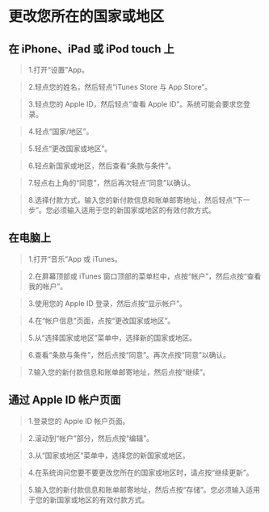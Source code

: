 
# 更改您所在的国家或地区

## 在 iPhone、iPad 或 iPod touch 上

> 1.打开“设置”App。 

> 2.轻点您的姓名，然后轻点“iTunes Store 与 App Store”。

> 3.轻点您的 Apple ID，然后轻点“查看 Apple ID”。系统可能会要求您登录。

> 4.轻点“国家/地区”。

> 5.轻点“更改国家或地区”。

> 6.轻点新国家或地区，然后查看“条款与条件”。

> 7.轻点右上角的“同意”，然后再次轻点“同意”以确认。

> 8.选择付款方式，输入您的新付款信息和账单邮寄地址，然后轻点“下一步”。您必须输入适用于您的新国家或地区的有效付款方式。


## 在电脑上

> 1.打开“音乐”App 或 iTunes。

> 2.在屏幕顶部或 iTunes 窗口顶部的菜单栏中，点按“帐户”，然后点按“查看我的帐户”。 

> 3.使用您的 Apple ID 登录，然后点按“显示帐户”。

> 4.在“帐户信息”页面，点按“更改国家或地区”。

> 5.从“选择国家或地区”菜单中，选择新的国家或地区。

> 6.查看“条款与条件”，然后点按“同意”。再次点按“同意”以确认。

> 7.输入您的新付款信息和账单邮寄地址，然后点按“继续”。

## 通过 Apple ID 帐户页面

> 1.登录您的 Apple ID 帐户页面。

> 2.滚动到“帐户”部分，然后点按“编辑”。 

> 3.从“国家或地区”菜单中，选择您的新国家或地区。

> 4.在系统询问您要不要更改您所在的国家或地区时，请点按“继续更新”。

> 5.输入您的新付款信息和账单邮寄地址，然后点按“存储”。您必须输入适用于您的新国家或地区的有效付款方式。
